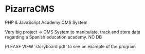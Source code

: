 # PizarraCMS
PHP &amp; JavaScript Academy CMS System 

Very big project -> CMS System to manipulate, track and store data regarding a Spanish education academy. 
NO DB

PLEASE VIEW 'storyboard.pdf' to see an example of the program
